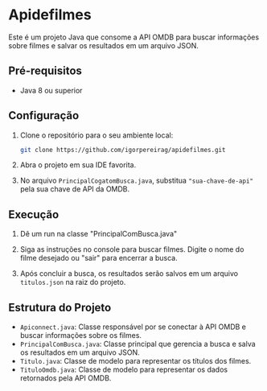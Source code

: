 # Apidefilmes

Este é um projeto Java que consome a API OMDB para buscar informações sobre filmes e salvar os resultados em um arquivo JSON.

## Pré-requisitos

- Java 8 ou superior


## Configuração

1. Clone o repositório para o seu ambiente local:

   ```bash
   git clone https://github.com/igorpereirag/apidefilmes.git
   ```

2. Abra o projeto em sua IDE favorita.

3. No arquivo `PrincipalCogatomBusca.java`, substitua `"sua-chave-de-api"` pela sua chave de API da OMDB.

## Execução

1. Dê um run na classe "PrincipalComBusca.java"

2. Siga as instruções no console para buscar filmes. Digite o nome do filme desejado ou "sair" para encerrar a busca.

3. Após concluir a busca, os resultados serão salvos em um arquivo `titulos.json` na raiz do projeto.

## Estrutura do Projeto

- `Apiconnect.java`: Classe responsável por se conectar à API OMDB e buscar informações sobre os filmes.
- `PrincipalComBusca.java`: Classe principal que gerencia a busca e salva os resultados em um arquivo JSON.
- `Titulo.java`: Classe de modelo para representar os títulos dos filmes.
- `TituloOmdb.java`: Classe de modelo para representar os dados retornados pela API OMDB.

